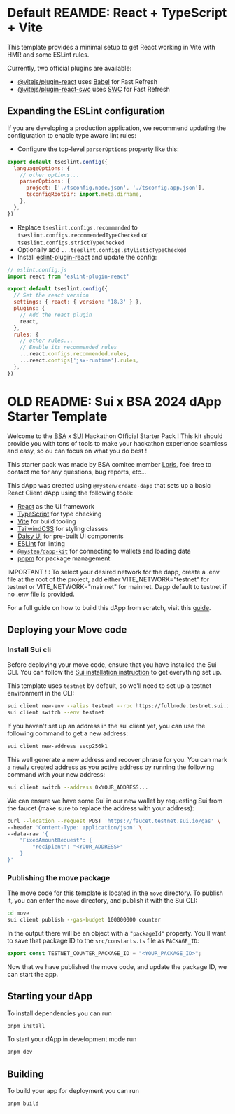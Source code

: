 # Default REAMDE: React + TypeScript + Vite

This template provides a minimal setup to get React working in Vite with HMR and some ESLint rules.

Currently, two official plugins are available:

- [@vitejs/plugin-react](https://github.com/vitejs/vite-plugin-react/blob/main/packages/plugin-react/README.md) uses [Babel](https://babeljs.io/) for Fast Refresh
- [@vitejs/plugin-react-swc](https://github.com/vitejs/vite-plugin-react-swc) uses [SWC](https://swc.rs/) for Fast Refresh

## Expanding the ESLint configuration

If you are developing a production application, we recommend updating the configuration to enable type aware lint rules:

- Configure the top-level `parserOptions` property like this:

```js
export default tseslint.config({
  languageOptions: {
    // other options...
    parserOptions: {
      project: ['./tsconfig.node.json', './tsconfig.app.json'],
      tsconfigRootDir: import.meta.dirname,
    },
  },
})
```

- Replace `tseslint.configs.recommended` to `tseslint.configs.recommendedTypeChecked` or `tseslint.configs.strictTypeChecked`
- Optionally add `...tseslint.configs.stylisticTypeChecked`
- Install [eslint-plugin-react](https://github.com/jsx-eslint/eslint-plugin-react) and update the config:

```js
// eslint.config.js
import react from 'eslint-plugin-react'

export default tseslint.config({
  // Set the react version
  settings: { react: { version: '18.3' } },
  plugins: {
    // Add the react plugin
    react,
  },
  rules: {
    // other rules...
    // Enable its recommended rules
    ...react.configs.recommended.rules,
    ...react.configs['jsx-runtime'].rules,
  },
})
```

# OLD README: Sui x BSA 2024 dApp Starter Template

Welcome to the [BSA](https://bsaepfl.ch/) x [SUI](https://sui.io/) Hackathon Official Starter Pack ! This kit should provide you with tons of tools to make your hackathon experience seamless and easy, so ou can focus on what you do best ! 

This starter pack was made by BSA comitee member [Loris](https://github.com/Loris-EPFL), feel free to contact me for any questions, bug reports, etc...

This dApp was created using `@mysten/create-dapp` that sets up a basic React
Client dApp using the following tools:

- [React](https://react.dev/) as the UI framework
- [TypeScript](https://www.typescriptlang.org/) for type checking
- [Vite](https://vitejs.dev/) for build tooling
- [TailwindCSS](https://tailwindcss.com/) for styling classes
- [Daisy UI](https://daisyui.com/) for pre-built UI components
- [ESLint](https://eslint.org/) for linting
- [`@mysten/dapp-kit`](https://sdk.mystenlabs.com/dapp-kit) for connecting to
  wallets and loading data
- [pnpm](https://pnpm.io/) for package management

IMPORTANT ! : To select your desired network for the dapp, create a .env file at the root of the project, add either VITE_NETWORK="testnet" for testnet or VITE_NETWORK="mainnet" for mainnet. Dapp default to testnet if no .env file is provided.

For a full guide on how to build this dApp from scratch, visit this
[guide](http://docs.sui.io/guides/developer/app-examples/e2e-counter#frontend).

## Deploying your Move code

### Install Sui cli

Before deploying your move code, ensure that you have installed the Sui CLI. You
can follow the [Sui installation instruction](https://docs.sui.io/build/install)
to get everything set up.

This template uses `testnet` by default, so we'll need to set up a testnet
environment in the CLI:

```bash
sui client new-env --alias testnet --rpc https://fullnode.testnet.sui.io:443
sui client switch --env testnet
```

If you haven't set up an address in the sui client yet, you can use the
following command to get a new address:

```bash
sui client new-address secp256k1
```

This well generate a new address and recover phrase for you. You can mark a
newly created address as you active address by running the following command
with your new address:

```bash
sui client switch --address 0xYOUR_ADDRESS...
```

We can ensure we have some Sui in our new wallet by requesting Sui from the
faucet (make sure to replace the address with your address):

```bash
curl --location --request POST 'https://faucet.testnet.sui.io/gas' \
--header 'Content-Type: application/json' \
--data-raw '{
    "FixedAmountRequest": {
        "recipient": "<YOUR_ADDRESS>"
    }
}'
```

### Publishing the move package

The move code for this template is located in the `move` directory. To publish
it, you can enter the `move` directory, and publish it with the Sui CLI:

```bash
cd move
sui client publish --gas-budget 100000000 counter
```

In the output there will be an object with a `"packageId"` property. You'll want
to save that package ID to the `src/constants.ts` file as `PACKAGE_ID`:

```ts
export const TESTNET_COUNTER_PACKAGE_ID = "<YOUR_PACKAGE_ID>";
```

Now that we have published the move code, and update the package ID, we can
start the app.

## Starting your dApp

To install dependencies you can run

```bash
pnpm install
```

To start your dApp in development mode run

```bash
pnpm dev
```

## Building

To build your app for deployment you can run

```bash
pnpm build
```
